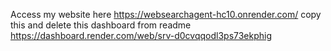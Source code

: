 Access my website here
https://websearchagent-hc10.onrender.com/
copy this and delete this dashboard from readme
https://dashboard.render.com/web/srv-d0cvqqodl3ps73ekphig
